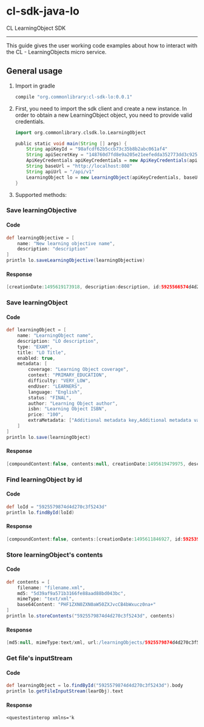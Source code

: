 # cl-sdk-java-lo

CL LearningObject SDK

---

This guide gives the user working code examples about how to interact with the CL - LearningObjects micro service.


## General usage

1.  Import in gradle

    ```bash
    compile "org.commonlibrary:cl-sdk-lo:0.0.1"
    ```


2.  First, you need to import the sdk client and create a new instance. In order to obtain a new LearningObject object, you need to provide valid credentials.

    ```groovy
    import org.commonlibrary.clsdk.lo.LearningObject
    
    public static void main(String [] args) {
        String apiKeyId = "98afcdf62b5ccb73c35b8b2abc061af4"
        String apiSecretKey = "148760d7fd8e9a205e21eefedda352773dd3c925"
        ApiKeyCredentials apiKeyCredentials = new ApiKeyCredentials(apiKeyId, apiSecretKey)
        String baseUrl = "http://localhost:808"
        String apiUrl = "/api/v1"
        LearningObject lo = new LearningObject(apiKeyCredentials, baseUrl, apiUrl)
    }
    ```

3.  Supported methods:

### Save learningObjective

#### Code

```groovy
def learningObjective = [
    name: "New learning objective name",
    description: "description"
]
println lo.saveLearningObjective(learningObjective)
```

#### Response

```groovy
[creationDate:1495619173918, description:description, id:5925566574d4d270c3f5243c, learningObjectiveList:[], modificationDate:1495619173918, name:New learning objective name, new:false]
```


### Save learningObject

#### Code

```groovy
def learningObject = [
    name: "LearningObject name",
    description: "LO description",
    type: "EXAM",
    title: "LO Title",
    enabled: true,
    metadata: [
        coverage: "Learning Object coverage",
        context: "PRIMARY_EDUCATION",
        difficulty: "VERY_LOW",
        endUser: "LEARNERS",
        language: "English",
        status: "FINAL",
        author: "Learning Object author",
        isbn: "Learning Object ISBN",
        price: "100",
        extraMetadata: ["Additional metadata key,Additional metadata value"]
    ]
]
println lo.save(learningObject)
```

#### Response

```groovy
[compoundContent:false, contents:null, creationDate:1495619479975, description:LO description, enabled:true, externalUrl:null, format:null, id:5925579874d4d270c3f5243d, isPublic:true, learningObjectiveList:[], metadata:[author:Learning Object author, context:PRIMARY_EDUCATION, coverage:Learning Object coverage, difficulty:VERY_LOW, endUser:LEARNERS, extraMetadata:[Additional metadata key,Additional metadata value], interactivityDegree:null, isbn:Learning Object ISBN, keywords:null, language:English, price:100.0, status:FINAL, topic:null], modificationDate:1495619479975, name:LearningObject name, new:false, subject:null, title:LO Title, type:EXAM]
```


### Find learningObject by id

#### Code

```groovy
def loId = "5925579874d4d270c3f5243d"
println lo.findById(loId)
```

#### Response

```groovy
[compoundContent:false, contents:[creationDate:1495611846927, id:592539c674d4a0d28c9a8bab, md5:null, mimeType:text/html, modificationDate:1495611847586, new:false, resourcesURL:[], url:/learningObjects/592539c674d4a0d28c9a8baa/contents/592539c674d4a0d28c9a8bab/file/Conclusion.html?refPath=592539c674d4a0d28c9a8baa/], creationDate:1495611846915, description:null, enabled:true, externalUrl:null, format:HTML, id:592539c674d4a0d28c9a8baa, isPublic:true, learningObjectiveList:[], metadata:[author:null, context:ANY, coverage:null, difficulty:ANY, endUser:ANY, extraMetadata:[priority,9, type,INFORMATION], interactivityDegree:ANY, isbn:null, keywords:null, language:English, price:0.0, status:ANY, topic:null], modificationDate:1495611847588, name:Conclusion, new:false, subject:null, title:Conclusion, type:null]
```


### Store learningObject's contents

#### Code

```groovy
def contents = [
    filename: "filename.xml",
    md5: "5d39af9a571b3166fe88aad88bd043bc",
    mimeType: "text/xml",
    base64Content: "PHF1ZXN0ZXN0aW50ZXJvcCB4bWxucz0na+"
]
println lo.storeContents("5925579874d4d270c3f5243d", contents)
```

#### Response

```groovy
[md5:null, mimeType:text/xml, url:/learningObjects/5925579874d4d270c3f5243d/contents/5925594474d4d270c3f5243e/file/filename.xml?refPath=5925579874d4d270c3f5243d/]
```


### Get file's inputStream

#### Code

```groovy
def learningObject = lo.findById("5925579874d4d270c3f5243d").body
println lo.getFileInputStream(learObj).text
```

#### Response

```
<questestinterop xmlns='k
```
